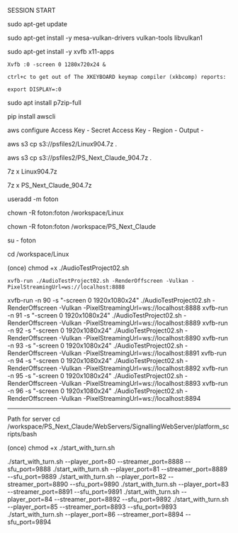 SESSION START

sudo apt-get update

sudo apt-get install -y mesa-vulkan-drivers vulkan-tools libvulkan1

sudo apt-get install -y xvfb x11-apps

	Xvfb :0 -screen 0 1280x720x24 &

	ctrl+c to get out of The XKEYBOARD keymap compiler (xkbcomp) reports:

	export DISPLAY=:0

sudo apt install p7zip-full

pip install awscli

aws configure
	Access Key - 
	Secret Access Key - 
	Region - 
	Output - 

aws s3 cp s3://psfiles2/Linux904.7z .

aws s3 cp s3://psfiles2/PS_Next_Claude_904.7z .

7z x Linux904.7z

7z x PS_Next_Claude_904.7z

useradd -m foton

chown -R foton:foton /workspace/Linux

chown -R foton:foton /workspace/PS_Next_Claude

su - foton

cd /workspace/Linux

(once) chmod +x ./AudioTestProject02.sh

	xvfb-run ./AudioTestProject02.sh -RenderOffscreen -Vulkan -PixelStreamingUrl=ws://localhost:8888

xvfb-run -n 90 -s "-screen 0 1920x1080x24" ./AudioTestProject02.sh -RenderOffscreen -Vulkan -PixelStreamingUrl=ws://localhost:8888
xvfb-run -n 91 -s "-screen 0 1920x1080x24" ./AudioTestProject02.sh -RenderOffscreen -Vulkan -PixelStreamingUrl=ws://localhost:8889
xvfb-run -n 92 -s "-screen 0 1920x1080x24" ./AudioTestProject02.sh -RenderOffscreen -Vulkan -PixelStreamingUrl=ws://localhost:8890
xvfb-run -n 93 -s "-screen 0 1920x1080x24" ./AudioTestProject02.sh -RenderOffscreen -Vulkan -PixelStreamingUrl=ws://localhost:8891
xvfb-run -n 94 -s "-screen 0 1920x1080x24" ./AudioTestProject02.sh -RenderOffscreen -Vulkan -PixelStreamingUrl=ws://localhost:8892
xvfb-run -n 95 -s "-screen 0 1920x1080x24" ./AudioTestProject02.sh -RenderOffscreen -Vulkan -PixelStreamingUrl=ws://localhost:8893
xvfb-run -n 96 -s "-screen 0 1920x1080x24" ./AudioTestProject02.sh -RenderOffscreen -Vulkan -PixelStreamingUrl=ws://localhost:8894



------

Path for server 
cd /workspace/PS_Next_Claude/WebServers/SignallingWebServer/platform_scripts/bash

(once) chmod +x ./start_with_turn.sh

./start_with_turn.sh --player_port=80 --streamer_port=8888 --sfu_port=9888
./start_with_turn.sh --player_port=81 --streamer_port=8889 --sfu_port=9889
./start_with_turn.sh --player_port=82 --streamer_port=8890 --sfu_port=9890
./start_with_turn.sh --player_port=83 --streamer_port=8891 --sfu_port=9891
./start_with_turn.sh --player_port=84 --streamer_port=8892 --sfu_port=9892
./start_with_turn.sh --player_port=85 --streamer_port=8893 --sfu_port=9893
./start_with_turn.sh --player_port=86 --streamer_port=8894 --sfu_port=9894

